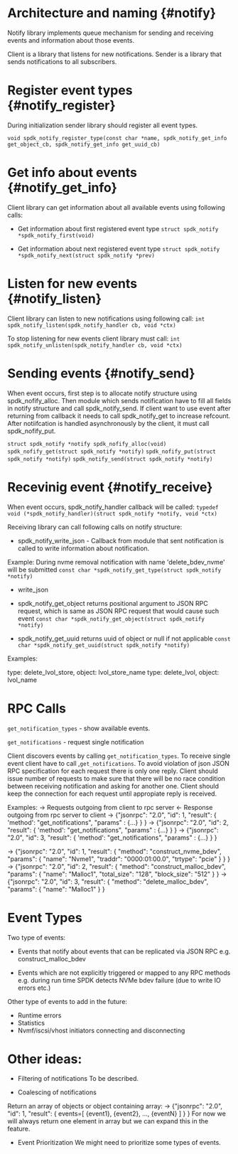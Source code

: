# Architecture and naming {#notify}
Notify library implements queue mechanism for sending and receiving events and information about those events.

Client is a library that listens for new notifications.
Sender is a library that sends notifications to all subscribers.

# Register event types {#notify_register}

During initialization sender library should register all event types.

`void spdk_notify_register_type(const char *name, spdk_notify_get_info get_object_cb, spdk_notify_get_info get_uuid_cb)`

# Get info about events {#notify_get_info}

Client library can get information about all available events using following calls:

- Get information about first registered event type
`struct spdk_notify *spdk_notify_first(void)`

- Get information about next registered event type
`struct spdk_notify *spdk_notify_next(struct spdk_notify *prev)`

# Listen for new events {#notify_listen}

Client library can listen to new notifications using following call:
`int spdk_notify_listen(spdk_notify_handler cb, void *ctx)`

To stop listening for new events client library must call:
`int spdk_notify_unlisten(spdk_notify_handler cb, void *ctx)`

# Sending events {#notify_send}

When event occurs, first step is to allocate notify structure using spdk_nofify_alloc. Then module which sends notification have to fill all fields in notify structure and call spdk_notify_send.
If client want to use event after returning from callback it needs to call spdk_notify_get to increase refcount. After notiifcation is handled asynchronously by the client, it must call spdk_nofify_put.

`struct spdk_notify *notify spdk_nofify_alloc(void)`
`spdk_nofify_get(struct spdk_notify *notify)`
`spdk_nofify_put(struct spdk_notify *notify)`
`spdk_notify_send(struct spdk_notify *notify)`

# Recevinig event {#notify_receive}

When event occurs, spdk_notify_handler callback will be called:
`typedef void (*spdk_notify_handler)(struct spdk_notify *notify, void *ctx)`

Receiving library can call following calls on notify structure:

- spdk_notify_write_json - Callback from module that sent notification is called to write information about notification.

Example:
During nvme removal notification with name 'delete_bdev_nvme' will be submitted
`const char *spdk_notify_get_type(struct spdk_notify *notify)`

- write_json

- spdk_notify_get_object returns positional argument to JSON RPC request, which is same as JSON RPC request that would cause such event
`const char *spdk_notify_get_object(struct spdk_notify *notify)`

- spdk_notify_get_uuid returns uuid of object or null if not applicable
`const char *spdk_notify_get_uuid(struct spdk_notify *notify)`

Examples:

type: delete_lvol_store, object: lvol_store_name
type: delete_lvol, object: lvol_name

RPC Calls
================

`get_notification_types` - show available events.

`get_notifications` - request single notification

Client discovers events by calling `get_notification_types`. To receive single event client have to call ,`get_notifications`.
To avoid violation of json JSON RPC specification for each request there is only one reply. Client should issue number of requests to make sure that there will be no race condition between receiving notification and asking for another one.
Client should keep the connection for each request until appropiate reply is received.

Examples:
-> Requests outgoing from client to rpc server
<- Response outgoing from rpc server to client
-> {"jsonrpc": "2.0", "id": 1, "result": { 'method': "get_notifications", "params"  : {...} } }
-> {"jsonrpc": "2.0", "id": 2, "result": { 'method': "get_notifications", "params"  : {...} } }
-> {"jsonrpc": "2.0", "id": 3, "result": { 'method': "get_notifications", "params"  : {...} } }

-> {"jsonrpc": "2.0", "id": 1, "result": { "method": "construct_nvme_bdev", "params": { "name": "Nvme1", "traddr": "0000:01:00.0", "trtype": "pcie" } } }
-> {"jsonrpc": "2.0", "id": 2, "result": {  "method": "construct_malloc_bdev", "params": { "name": "Malloc1", "total_size": "128", "block_size": "512" } }
-> {"jsonrpc": "2.0", "id": 3, "result": {  "method": "delete_malloc_bdev", "params": { "name": "Malloc1" } }

Event Types
========

Two type of events:
- Events that notify about events that can be replicated via JSON RPC
  e.g. construct_malloc_bdev

- Events which are not explicitly triggered or mapped to any RPC methods
  e.g. during run time SPDK detects NVMe bdev failure (due to write IO errors etc.)

Other type of events to add in the future:
- Runtime errors
- Statistics
- Nvmf/iscsi/vhost initiators connecting and disconnecting

Other ideas:
============

- Filtering of notifications
To be described.

- Coalescing of notifications

Return an array of objects or object containing array:
  -> {"jsonrpc": "2.0", "id": 1, "result": { events=[ {event1}, {event2}, ..., {eventN} ] } }
For now we will always return one element in array but we can expand this in the feature.

- Event Prioritization
We might need to prioritize some types of events.
